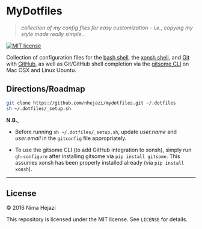 # MyDotfiles

> _collection of my config files for easy customization - i.e., copying my style
> made really simple..._

[![MIT license](http://img.shields.io/badge/license-MIT-brightgreen.svg)](http://opensource.org/licenses/MIT)

Collection of configuration files for the [bash
shell](https://www.gnu.org/software/bash/), the [xonsh
shell](https://xon.sh/), and [Git](https://git-scm.com/) with
[GitHub](https://github.com/), as well as Git/GitHub shell
completion via the [gitsome
CLI](https://github.com/donnemartin/gitsome) on Mac OSX and
Linux Ubuntu.

## Directions/Roadmap
```bash
git clone https://github.com/nhejazi/mydotfiles.git ~/.dotfiles
sh ~/.dotfiles/_setup.sh
```

__N.B.__, 
*  Before running `sh ~/.dotfiles/_setup.sh`, update _user.name_ and
   _user.email_ in the `gitconfig` file appropriately.

*  To use the gitsome CLI (to add GitHub integration to xonsh),
   simply run `gh-configure` after installing gitsome via
   `pip install gitsome`. This assumes xonsh has been properly
   installed already (via `pip install xonsh`).

---

## License

&copy; 2016 Nima Hejazi

This repository is licensed under the MIT license. See `LICENSE` for details.
